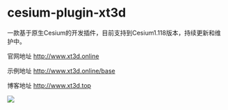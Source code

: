 # cesium-plugin-xt3d
一款基于原生Cesium的开发插件，目前支持到Cesium1.118版本，持续更新和维护中。

官网地址 http://www.xt3d.online

示例地址 http://www.xt3d.online/base

博客地址 http://www.xt3d.top

![](http://www.xt3d.top/images/tutorial/super/1715674432553.jpg)
